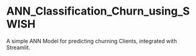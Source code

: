 # ANN_Classification_Churn_using_SWISH
A simple ANN Model for predicting churning Clients, integrated with Streamlit.
